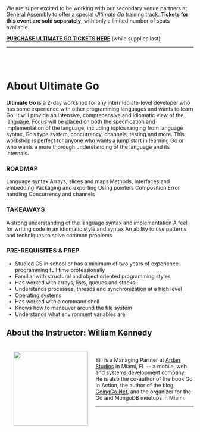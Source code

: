 

<br/><br/>
We are super excited to be working with our secondary venue partners at General Assembly to offer a special _Ultimate Go_ training track. **Tickets for this event are sold separately**, with only a limited number of seats available. 

 [**PURCHASE ULTIMATE GO TICKETS HERE**](https://generalassemb.ly/education/devfestnyc-ultimate-go-training/new-york-city/30237) (while supplies last) 

---
<br/><br/>


# About Ultimate Go

**Ultimate Go** is a 2-day workshop for any intermediate-level developer who has some experience with other programming languages and wants to learn Go. It will provide an intensive, comprehensive and idiomatic view of the language. Focus will be placed on both the specification and implementation of the language, including topics ranging from language syntax, Go’s type system, concurrency, channels, testing and more. This workshop is perfect for anyone who wants a jump start in learning Go or who wants a more thorough understanding of the language and its internals.

### ROADMAP
Language syntax
Arrays, slices and maps
Methods, interfaces and embedding
Packaging and exporting
Using pointers
Composition
Error handling
Concurrency and channels

### TAKEAWAYS
A strong understanding of the language syntax and implementation
A feel for writing code in an idiomatic style and syntax
An ability to use patterns and techniques to solve common problems

### PRE-REQUISITES & PREP

* Studied CS in school or has a minimum of two years of experience programming full time professionally
* Familiar with structural and object oriented programming styles
* Has worked with arrays, lists, queues and stacks
* Understands processes, threads and synchronization at a high level
* Operating systems
* Has worked with a command shell
* Knows how to maneuver around the file system
* Understands what environment variables are

## About the Instructor: William Kennedy

<img align="left" src="https://pbs.twimg.com/profile_images/758034643090345984/wa3tfaX2.jpg" height="200px" style="margin:20px;"/>

<br/><br/>
Bill is a Managing Partner at [Ardan Studios](https://www.ardanstudios.com/) in Miami, FL -- a mobile, web and systems development company.
He is also the co-author of the book Go In Action, the author of the blog [GoingGo.Net](http://goinggo.net/), and the organizer for the Go and MongoDB meetups in Miami.

---
